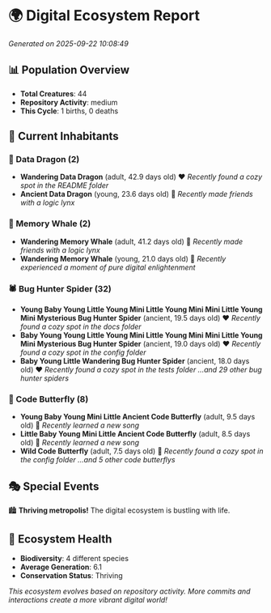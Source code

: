 # 🌍 Digital Ecosystem Report
*Generated on 2025-09-22 10:08:49*

## 📊 Population Overview
- **Total Creatures**: 44
- **Repository Activity**: medium
- **This Cycle**: 1 births, 0 deaths

## 👥 Current Inhabitants

### 🐉 Data Dragon (2)
- **Wandering Data Dragon** (adult, 42.9 days old) ❤️
  *Recently found a cozy spot in the README folder*
- **Ancient Data Dragon** (young, 23.6 days old) 💛
  *Recently made friends with a logic lynx*

### 🐋 Memory Whale (2)
- **Wandering Memory Whale** (adult, 41.2 days old) 💛
  *Recently made friends with a logic lynx*
- **Wandering Memory Whale** (young, 21.0 days old) 💚
  *Recently experienced a moment of pure digital enlightenment*

### 🕷️ Bug Hunter Spider (32)
- **Young Baby Young Little Young Mini Little Young Mini Mini Little Young Mini Mysterious Bug Hunter Spider** (ancient, 19.5 days old) ❤️
  *Recently found a cozy spot in the docs folder*
- **Baby Young Young Little Young Mini Little Young Mini Mini Little Young Mini Mysterious Bug Hunter Spider** (ancient, 19.0 days old) ❤️
  *Recently found a cozy spot in the config folder*
- **Baby Young Little Wandering Bug Hunter Spider** (ancient, 18.0 days old) ❤️
  *Recently found a cozy spot in the tests folder*
  *...and 29 other bug hunter spiders*

### 🦋 Code Butterfly (8)
- **Young Baby Young Mini Little Ancient Code Butterfly** (adult, 9.5 days old) 💛
  *Recently learned a new song*
- **Little Baby Young Mini Little Ancient Code Butterfly** (adult, 8.5 days old) 💛
  *Recently learned a new song*
- **Wild Code Butterfly** (adult, 7.5 days old) 💛
  *Recently found a cozy spot in the config folder*
  *...and 5 other code butterflys*

## 🎭 Special Events

🏙️ **Thriving metropolis!** The digital ecosystem is bustling with life.

## 🔬 Ecosystem Health
- **Biodiversity**: 4 different species
- **Average Generation**: 6.1
- **Conservation Status**: Thriving

*This ecosystem evolves based on repository activity. More commits and interactions create a more vibrant digital world!*